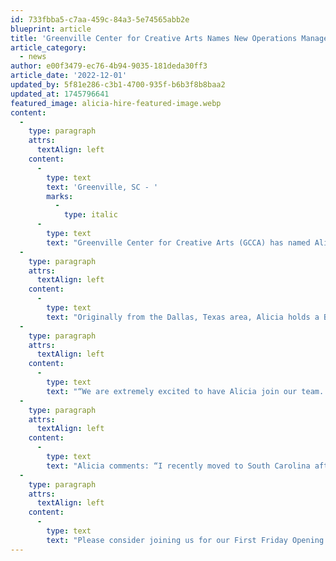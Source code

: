 ```yaml
---
id: 733fbba5-c7aa-459c-84a3-5e74565abb2e
blueprint: article
title: 'Greenville Center for Creative Arts Names New Operations Manager'
article_category:
  - news
author: e00f3479-ec76-4b94-9035-181deda30ff3
article_date: '2022-12-01'
updated_by: 5f81e286-c3b1-4700-935f-b6b3f8b8baa2
updated_at: 1745796641
featured_image: alicia-hire-featured-image.webp
content:
  -
    type: paragraph
    attrs:
      textAlign: left
    content:
      -
        type: text
        text: 'Greenville, SC - '
        marks:
          -
            type: italic
      -
        type: text
        text: "Greenville Center for Creative Arts (GCCA) has named Alicia Mizuno as its next Operations Manager. As the newest member of the\_ GCCA team, Alicia brings extensive experience in facilities and operational management to the organization.\_"
  -
    type: paragraph
    attrs:
      textAlign: left
    content:
      -
        type: text
        text: "Originally from the Dallas, Texas area, Alicia holds a Bachelor of Fine Arts degree in\_ Metalsmithing and Jewelry Design from the University of North Texas. She was awarded the True Blue Award for Collaboration in 2019 by her previous employer, Allied Solutions,\_ based in Plano, Texas.\_"
  -
    type: paragraph
    attrs:
      textAlign: left
    content:
      -
        type: text
        text: "“We are extremely excited to have Alicia join our team. Her operational experience and knowledge of facilities management for a large company, coupled with her passion for \_the arts, makes her a tremendous asset,” explains Jess Burgess, GCCA’s CEO. “GCCA\_ works tirelessly to bring high-quality accessible arts experiences and education to the community of Greenville. Alicia’s expertise will help the organization streamline \_operations for the artists that call GCCA home and help us continue to make a lasting \_impact for Upstate South Carolina.” \_"
  -
    type: paragraph
    attrs:
      textAlign: left
    content:
      -
        type: text
        text: "Alicia comments: “I recently moved to South Carolina after living in Texas my whole life and everyone has been so nice and welcoming since I arrived. I'm very thankful to have been given this opportunity to work with such amazing artists in the Greenville area. I'm\_ looking forward to continuing to grow with GCCA and our community!”\_\_"
  -
    type: paragraph
    attrs:
      textAlign: left
    content:
      -
        type: text
        text: "Please consider joining us for our First Friday Opening Reception on Friday, December 2, \_2022, from 6-9 PM and greet Alicia to welcome her to our team.\_"
---
```

